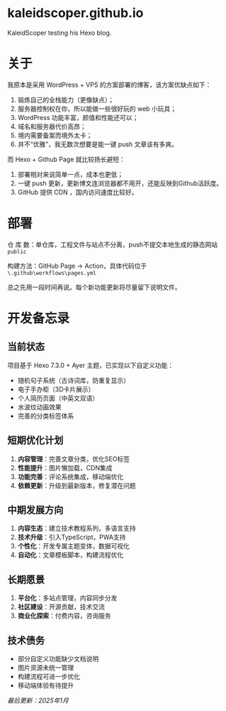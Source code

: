 # kaleidscoper.github.io

KaleidScoper testing his Hexo blog.

# 关于

我原本是采用 WordPress + VPS 的方案部署的博客，该方案优缺点如下：

1. 锻炼自己的全栈能力（更像缺点）；
2. 服务器控制权在你，所以能做一些很好玩的 web 小玩具；
3. WordPress 功能丰富，颜值和性能还可以；
4. 域名和服务器代价高昂；
5. 境内需要备案而境外太卡；
6. 并不“优雅”，我无数次想要是能一键 push 文章该有多爽。

而 Hexo + Github Page 就比较扬长避短：

1. 部署相对来说简单一点，成本也更低；
2. 一键 push 更新，更新博文连浏览器都不用开，还能反映到Github活跃度。
3. GitHub 提供 CDN ，国内访问速度比较好。

# 部署

仓 库 数：单仓库，工程文件与站点不分离，push不提交本地生成的静态网站`public`

构建方法：GitHub Page -> Action，具体代码位于`\.github\workflows\pages.yml`

总之先用一段时间再说。每个新功能更新将尽量留下说明文件。

# 开发备忘录

## 当前状态
项目基于 Hexo 7.3.0 + Ayer 主题，已实现以下自定义功能：
- 随机句子系统（古诗词库，防重复显示）
- 电子手办柜（3D卡片展示）
- 个人简历页面（中英文双语）
- 水波纹动画效果
- 完善的分类标签体系

## 短期优化计划
1. **内容管理**：完善文章分类，优化SEO标签
2. **性能提升**：图片懒加载，CDN集成
3. **功能完善**：评论系统集成，移动端优化
4. **依赖更新**：升级到最新版本，修复潜在问题

## 中期发展方向
1. **内容生态**：建立技术教程系列，多语言支持
2. **技术升级**：引入TypeScript，PWA支持
3. **个性化**：开发专属主题变体，数据可视化
4. **自动化**：文章模板脚本，构建流程优化

## 长期愿景
1. **平台化**：多站点管理，内容同步分发
2. **社区建设**：开源贡献，技术交流
3. **商业化探索**：付费内容，咨询服务

## 技术债务
- 部分自定义功能缺少文档说明
- 图片资源未统一管理
- 构建流程可进一步优化
- 移动端体验有待提升

*最后更新：2025年1月*
